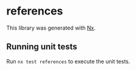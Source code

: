 # references

This library was generated with [Nx](https://nx.dev).

## Running unit tests

Run `nx test references` to execute the unit tests.
